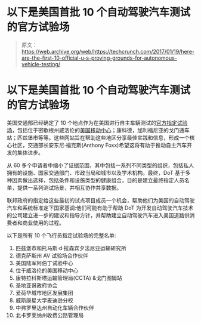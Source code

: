 # 以下是美国首批 10 个自动驾驶汽车测试的官方试验场

> 原文：<https://web.archive.org/web/https://techcrunch.com/2017/01/19/here-are-the-first-10-official-u-s-proving-grounds-for-autonomous-vehicle-testing/>

# 以下是美国首批 10 个自动驾驶汽车测试的官方试验场

美国交通部已经确定了 10 个地点作为在美国进行自主车辆测试的[官方指定试验场](https://web.archive.org/web/20221207092616/https://www.transportation.gov/briefing-room/dot1717)，包括位于密歇根州威洛伦的[美国移动中心](https://web.archive.org/web/20221207092616/https://beta.techcrunch.com/2016/11/22/michigans-335-acre-willow-run-autonomous-car-test-facility-breaks-ground/)；康科德，加利福尼亚的戈门通车站；匹兹堡市等等。这些网站旨在帮助这些地区分享最佳实践和信息，形成一个核心社区，交通部长安东尼·福克斯(Anthony Foxx)希望这将有助于推动自主汽车开发的集体进步。

从 60 多个申请者中缩小了证据范围，其中包括一系列不同类型的组织，包括私人拥有的设施、国家交通部门、市政当局和城市以及学术机构。最终，DoT 基于多种因素做出选择，包括条件和设施类型的健康组合，目的是建立最终指定人员名单，提供一系列测试场景，并相互协作共享数据。

联邦政府的指定给这些最初的试点项目成员一个机会，帮助他们为美国的自动驾驶汽车和系统标准定下国家基调:他们可能有助于帮助 DoT 为开发自动驾驶汽车技术的公司建立进一步的建议和指导方针，并帮助建立自动驾驶汽车进入美国道路供消费者和商业使用的过程。

以下是所有 10 个飞行员指定试验场的完整名单:

1.  匹兹堡市和托马斯·d·拉森宾夕法尼亚运输研究所
2.  德克萨斯州 AV 试验场合作伙伴
3.  美国陆军阿伯丁试验中心
4.  位于威洛伦的美国移动中心
5.  康特拉科斯塔运输管理局(CCTA) &戈门图姆站
6.  圣地亚哥政府协会
7.  爱荷华城市地区发展集团
8.  威斯康星大学麦迪逊分校
9.  中弗罗里达州自动化车辆合作伙伴
10.  北卡罗莱纳州收费公路管理局
